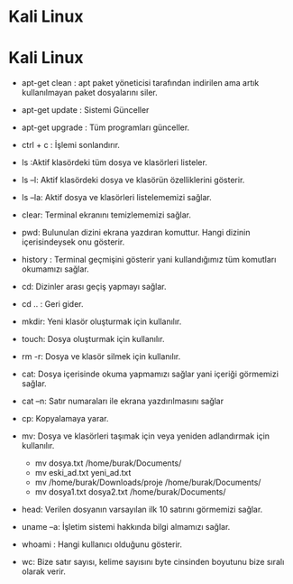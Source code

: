 # Kali Linux

# Kali Linux

- apt-get clean : apt paket yöneticisi tarafından indirilen ama artık kullanılmayan paket dosyalarını siler.

- apt-get update : Sistemi Günceller

- apt-get upgrade : Tüm programları günceller.

- ctrl + c : İşlemi sonlandırır.

- ls :Aktif klasördeki tüm dosya ve klasörleri listeler.

- ls –l: Aktif klasördeki dosya ve klasörün özelliklerini gösterir.

- ls –la: Aktif dosya ve klasörleri listelememizi sağlar.

- clear: Terminal ekranını temizlememizi sağlar.

- pwd: Bulunulan dizini ekrana yazdıran komuttur. Hangi dizinin içerisindeysek onu gösterir.

- history : Terminal geçmişini gösterir yani kullandığımız tüm komutları okumamızı sağlar.

- cd: Dizinler arası geçiş yapmayı sağlar.

- cd .. : Geri gider.

- mkdir: Yeni klasör oluşturmak için kullanılır.

- touch: Dosya oluşturmak için kullanılır.

- rm -r: Dosya ve klasör silmek için kullanılır.

- cat: Dosya içerisinde okuma yapmamızı sağlar yani içeriği görmemizi sağlar.

- cat –n: Satır numaraları ile ekrana yazdırılmasını sağlar

- cp: Kopyalamaya yarar.

- mv: Dosya ve klasörleri taşımak için veya yeniden adlandırmak için kullanılır.
	- mv dosya.txt /home/burak/Documents/
	- mv eski_ad.txt yeni_ad.txt
	- mv /home/burak/Downloads/proje /home/burak/Documents/
	- mv dosya1.txt dosya2.txt /home/burak/Documents/
- head: Verilen dosyanın varsayılan ilk 10 satırını görmemizi sağlar.

- uname –a: İşletim sistemi hakkında bilgi almamızı sağlar.

- whoami : Hangi kullanıcı olduğunu gösterir.

- wc: Bize satır sayısı, kelime sayısını byte cinsinden boyutunu bize sıralı olarak verir.



